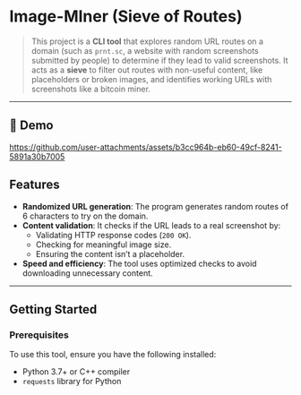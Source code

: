 # Image-MIner (Sieve of Routes)

>This project is a **CLI tool** that explores random URL routes on a domain (such as `prnt.sc`, a website with random screenshots submitted by people) to determine if they lead to valid screenshots. It acts as a **sieve** to filter out routes with non-useful content, like placeholders or broken images, and identifies working URLs with screenshots like a bitcoin miner.

---
## 🎥 Demo


https://github.com/user-attachments/assets/b3cc964b-eb60-49cf-8241-5891a30b7005




## Features

- **Randomized URL generation**: The program generates random routes of 6 characters to try on the domain.
- **Content validation**: It checks if the URL leads to a real screenshot by:
  - Validating HTTP response codes (`200 OK`).
  - Checking for meaningful image size.
  - Ensuring the content isn’t a placeholder.
- **Speed and efficiency**: The tool uses optimized checks to avoid downloading unnecessary content.

---

## Getting Started

### Prerequisites

To use this tool, ensure you have the following installed:

- Python 3.7+ or C++ compiler
- `requests` library for Python
